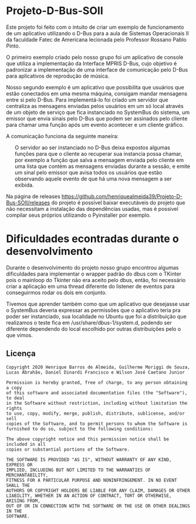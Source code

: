 # Projeto-D-Bus-SOII
Este projeto foi feito com o intuito de criar um exemplo de funcionamento de um aplicativo utilizando o D-Bus para  a aula de Sistemas Operacionais II da faculdade Fatec de Americana lecionada pelo Professor Rossano Pablo Pinto.
 
O primeiro exemplo criado pelo nosso grupo foi um aplicativo de console que utiliza a implementação da Interface MPRIS D-Bus, cujo objetivo é padronizar a implementação de uma interface de comunicação pelo D-Bus para aplicativos de reprodução de música.

Nosso segundo exemplo é um aplicativo que possibilita que usuários que estão conectados em uma mesma máquina, consigam mandar mensagens entre si pelo D-Bus. Para implementá-lo foi criado um servidor que centraliza as mensagens enviadas pelos usuários em um só local através de um objeto de serviço que fica instanciado no SystemBus do sistema, um emissor que envia sinais pelo D-Bus que podem ser assinados pelo cliente para chamar uma função após um evento acontecer e um cliente gráfico. 

A comunicação funciona da seguinte maneira:

<ul>
O servidor ao ser instanciado no D-Bus deixa expostos algumas funções para que o cliente ao recuperar sua instancia possa chamar, por exemplo a função que salva a mensagem enviada pelo cliente em uma lista que contém as mensagens enviadas durante a sessão, e emite um sinal pelo emissor que avisa todos os usuários que estão observando aquele evento de que há uma nova mensagem a ser exibida.
</ul>
Na página de releases <a href="https://github.com/henriquealmeida39/Projeto-D-Bus-SOII/releases">https://github.com/henriquealmeida39/Projeto-D-Bus-SOII/releases</a> do projeto é possível baixar executáveis do projeto que não necessitam a instalação das dependências usadas, mas é possivel compilar seus próprios utilizando o Pyinstaller por exemplo.

# Dificuldades econtradas durante o desenvolvimento
Durante o desenvolvimento do projeto nosso grupo encontrou algumas dificuldades para implementar o wrapper padrão do dbus com o TKinter pois o mainloop do Tkinter não era aceito pelo dbus, então, foi necessário criar a aplicação em uma thread diferente do listener de eventos para conseguirmos rodar os dois em conjunto.

Tivemos que aprender também como que um aplicativo que desejasse usar o SystemBus deveria expressar as permissões que o aplicativo teria pra poder ser instanciado, sua localidade no Ubuntu que foi a distribuição que realizamos o teste fica em /usr/share/dbus-1/system.d, podendo ser diferente dependendo do local escolhido por outras distribuições pelo o que vimos.      

## Licença

    Copyright 2020 Henrique Barros de Almeida, Guilherme Moriggi de Souza, Lucas Abrahão, Daniel Dinardi Francisco e Wilson José Caetano Junior
    
    Permission is hereby granted, free of charge, to any person obtaining a copy
    of this software and associated documentation files (the "Software"), to deal
    in the Software without restriction, including without limitation the rights
    to use, copy, modify, merge, publish, distribute, sublicense, and/or sell
    copies of the Software, and to permit persons to whom the Software is
    furnished to do so, subject to the following conditions:
    
    The above copyright notice and this permission notice shall be included in all
    copies or substantial portions of the Software.
    
    THE SOFTWARE IS PROVIDED "AS IS", WITHOUT WARRANTY OF ANY KIND, EXPRESS OR
    IMPLIED, INCLUDING BUT NOT LIMITED TO THE WARRANTIES OF MERCHANTABILITY,
    FITNESS FOR A PARTICULAR PURPOSE AND NONINFRINGEMENT. IN NO EVENT SHALL THE
    AUTHORS OR COPYRIGHT HOLDERS BE LIABLE FOR ANY CLAIM, DAMAGES OR OTHER
    LIABILITY, WHETHER IN AN ACTION OF CONTRACT, TORT OR OTHERWISE, ARISING FROM,
    OUT OF OR IN CONNECTION WITH THE SOFTWARE OR THE USE OR OTHER DEALINGS IN THE
    SOFTWARE.
